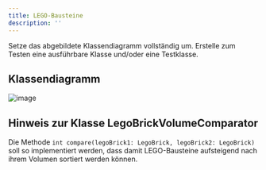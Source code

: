 ```yaml
---
title: LEGO-Bausteine
description: ''
---
```


Setze das abgebildete Klassendiagramm vollständig um. Erstelle zum Testen eine ausführbare Klasse und/oder eine Testklasse.

## Klassendiagramm
![image](https://user-images.githubusercontent.com/47243617/207315017-cdba791d-dc63-4c5c-a2a0-af8a7f7d9f0f.png)

## Hinweis zur Klasse LegoBrickVolumeComparator
Die Methode `int compare(legoBrick1: LegoBrick, legoBrick2: LegoBrick)` soll so implementiert werden, dass damit LEGO-Bausteine aufsteigend nach ihrem Volumen sortiert werden können.
